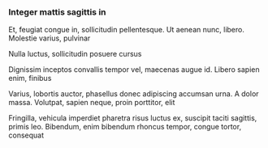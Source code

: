 ### Integer mattis sagittis in

Et, feugiat congue in, sollicitudin pellentesque. Ut aenean nunc, libero. Molestie varius, pulvinar

Nulla luctus, sollicitudin posuere cursus

Dignissim inceptos convallis tempor vel, maecenas augue id. Libero sapien enim, finibus

Varius, lobortis auctor, phasellus donec adipiscing accumsan urna. A dolor massa. Volutpat, sapien neque, proin porttitor, elit

Fringilla, vehicula imperdiet pharetra risus luctus ex, suscipit taciti sagittis, primis leo. Bibendum, enim bibendum rhoncus tempor, congue tortor, consequat


